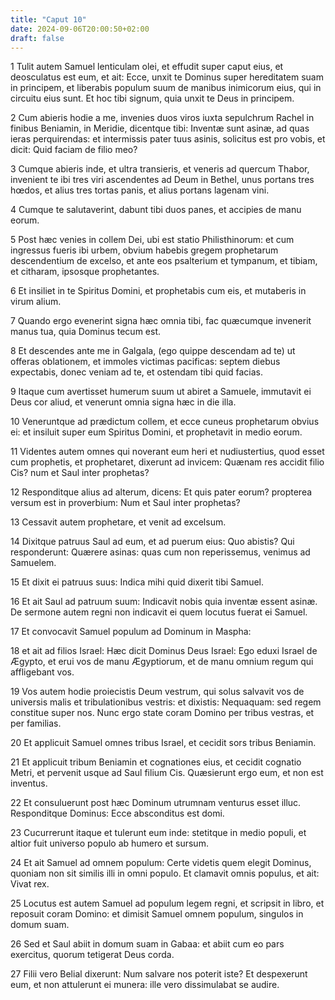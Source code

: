 ```yaml
---
title: "Caput 10"
date: 2024-09-06T20:00:50+02:00
draft: false
---
```



1 Tulit autem Samuel lenticulam olei, et effudit super caput eius, et deosculatus est eum, et ait: Ecce, unxit te Dominus super hereditatem suam in principem, et liberabis populum suum de manibus inimicorum eius, qui in circuitu eius sunt. Et hoc tibi signum, quia unxit te Deus in principem.

2 Cum abieris hodie a me, invenies duos viros iuxta sepulchrum Rachel in finibus Beniamin, in Meridie, dicentque tibi: Inventæ sunt asinæ, ad quas ieras perquirendas: et intermissis pater tuus asinis, solicitus est pro vobis, et dicit: Quid faciam de filio meo?

3 Cumque abieris inde, et ultra transieris, et veneris ad quercum Thabor, invenient te ibi tres viri ascendentes ad Deum in Bethel, unus portans tres hœdos, et alius tres tortas panis, et alius portans lagenam vini.

4 Cumque te salutaverint, dabunt tibi duos panes, et accipies de manu eorum.

5 Post hæc venies in collem Dei, ubi est statio Philisthinorum: et cum ingressus fueris ibi urbem, obvium habebis gregem prophetarum descendentium de excelso, et ante eos psalterium et tympanum, et tibiam, et citharam, ipsosque prophetantes.

6 Et insiliet in te Spiritus Domini, et prophetabis cum eis, et mutaberis in virum alium.

7 Quando ergo evenerint signa hæc omnia tibi, fac quæcumque invenerit manus tua, quia Dominus tecum est.

8 Et descendes ante me in Galgala, (ego quippe descendam ad te) ut offeras oblationem, et immoles victimas pacificas: septem diebus expectabis, donec veniam ad te, et ostendam tibi quid facias.

9 Itaque cum avertisset humerum suum ut abiret a Samuele, immutavit ei Deus cor aliud, et venerunt omnia signa hæc in die illa.

10 Veneruntque ad prædictum collem, et ecce cuneus prophetarum obvius ei: et insiluit super eum Spiritus Domini, et prophetavit in medio eorum.

11 Videntes autem omnes qui noverant eum heri et nudiustertius, quod esset cum prophetis, et prophetaret, dixerunt ad invicem: Quænam res accidit filio Cis? num et Saul inter prophetas?

12 Responditque alius ad alterum, dicens: Et quis pater eorum? propterea versum est in proverbium: Num et Saul inter prophetas?

13 Cessavit autem prophetare, et venit ad excelsum.

14 Dixitque patruus Saul ad eum, et ad puerum eius: Quo abistis? Qui responderunt: Quærere asinas: quas cum non reperissemus, venimus ad Samuelem.

15 Et dixit ei patruus suus: Indica mihi quid dixerit tibi Samuel.

16 Et ait Saul ad patruum suum: Indicavit nobis quia inventæ essent asinæ. De sermone autem regni non indicavit ei quem locutus fuerat ei Samuel.

17 Et convocavit Samuel populum ad Dominum in Maspha:

18 et ait ad filios Israel: Hæc dicit Dominus Deus Israel: Ego eduxi Israel de Ægypto, et erui vos de manu Ægyptiorum, et de manu omnium regum qui affligebant vos.

19 Vos autem hodie proiecistis Deum vestrum, qui solus salvavit vos de universis malis et tribulationibus vestris: et dixistis: Nequaquam: sed regem constitue super nos. Nunc ergo state coram Domino per tribus vestras, et per familias.

20 Et applicuit Samuel omnes tribus Israel, et cecidit sors tribus Beniamin.

21 Et applicuit tribum Beniamin et cognationes eius, et cecidit cognatio Metri, et pervenit usque ad Saul filium Cis. Quæsierunt ergo eum, et non est inventus.

22 Et consuluerunt post hæc Dominum utrumnam venturus esset illuc. Responditque Dominus: Ecce absconditus est domi.

23 Cucurrerunt itaque et tulerunt eum inde: stetitque in medio populi, et altior fuit universo populo ab humero et sursum.

24 Et ait Samuel ad omnem populum: Certe videtis quem elegit Dominus, quoniam non sit similis illi in omni populo. Et clamavit omnis populus, et ait: Vivat rex.

25 Locutus est autem Samuel ad populum legem regni, et scripsit in libro, et reposuit coram Domino: et dimisit Samuel omnem populum, singulos in domum suam.

26 Sed et Saul abiit in domum suam in Gabaa: et abiit cum eo pars exercitus, quorum tetigerat Deus corda.

27 Filii vero Belial dixerunt: Num salvare nos poterit iste? Et despexerunt eum, et non attulerunt ei munera: ille vero dissimulabat se audire.

